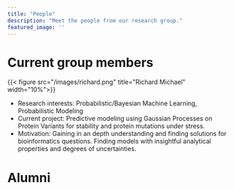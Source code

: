 ```yaml
---
title: "People"
description: "Meet the people from our research group."
featured_image: ''
---
```


# Current group members
{{< figure src="/images/richard.png" title="Richard Michael" width="10%">}}

- Research interests: Probabilistic/Bayesian Machine Learning, Probabilistic Modeling
- Current project: Predictive modeling using Gaussian Processes on Protein Variants for stability and protein mutations under stress.
- Motivation: Gaining in an depth understanding and finding solutions for bioinformatics questions. Finding models with insightful analytical properties and degrees of uncertainties.


# Alumni
